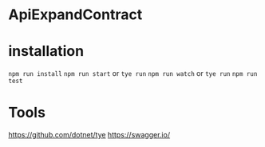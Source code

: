 # ApiExpandContract

# installation

`npm run install`
`npm run start` or `tye run`
`npm run watch` or `tye run`
`npm run test`

# Tools

https://github.com/dotnet/tye
https://swagger.io/